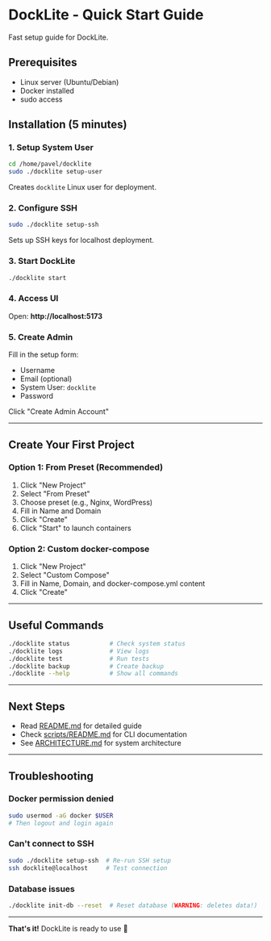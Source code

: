 # DockLite - Quick Start Guide

Fast setup guide for DockLite.

## Prerequisites

- Linux server (Ubuntu/Debian)
- Docker installed
- sudo access

## Installation (5 minutes)

### 1. Setup System User

```bash
cd /home/pavel/docklite
sudo ./docklite setup-user
```

Creates `docklite` Linux user for deployment.

### 2. Configure SSH

```bash
sudo ./docklite setup-ssh
```

Sets up SSH keys for localhost deployment.

### 3. Start DockLite

```bash
./docklite start
```

### 4. Access UI

Open: **http://localhost:5173**

### 5. Create Admin

Fill in the setup form:
- Username
- Email (optional)
- System User: `docklite`
- Password

Click "Create Admin Account"

---

## Create Your First Project

### Option 1: From Preset (Recommended)

1. Click "New Project"
2. Select "From Preset"
3. Choose preset (e.g., Nginx, WordPress)
4. Fill in Name and Domain
5. Click "Create"
6. Click "Start" to launch containers

### Option 2: Custom docker-compose

1. Click "New Project"
2. Select "Custom Compose"
3. Fill in Name, Domain, and docker-compose.yml content
4. Click "Create"

---

## Useful Commands

```bash
./docklite status           # Check system status
./docklite logs             # View logs
./docklite test             # Run tests
./docklite backup           # Create backup
./docklite --help           # Show all commands
```

---

## Next Steps

- Read [README.md](mdc:README.md) for detailed guide
- Check [scripts/README.md](mdc:scripts/README.md) for CLI documentation
- See [ARCHITECTURE.md](mdc:ARCHITECTURE.md) for system architecture

---

## Troubleshooting

### Docker permission denied
```bash
sudo usermod -aG docker $USER
# Then logout and login again
```

### Can't connect to SSH
```bash
sudo ./docklite setup-ssh  # Re-run SSH setup
ssh docklite@localhost     # Test connection
```

### Database issues
```bash
./docklite init-db --reset  # Reset database (WARNING: deletes data!)
```

---

**That's it!** DockLite is ready to use 🚀
